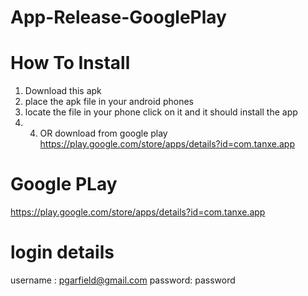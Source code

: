 # App-Release-GooglePlay #
 
 # How To Install #
 1. Download this apk
 2. place the apk file in your android phones
 3. locate the file in your phone click on it and it should install the app
 4. 4. OR download from google play https://play.google.com/store/apps/details?id=com.tanxe.app

# Google PLay #
https://play.google.com/store/apps/details?id=com.tanxe.app

# login details #
username : pgarfield@gmail.com
password: password

